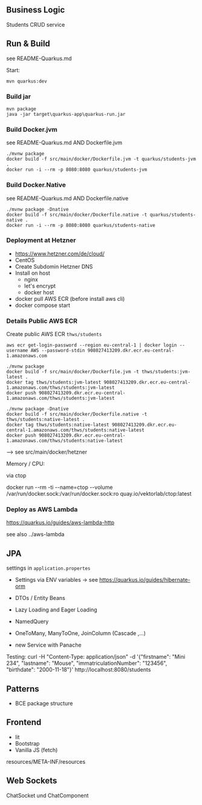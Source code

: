 ## Business Logic

Students CRUD service

## Run & Build

see README-Quarkus.md

Start:

    mvn quarkus:dev

### Build jar

    mvn package
    java -jar target\quarkus-app\quarkus-run.jar

### Build Docker.jvm

see README-Quarkus.md AND Dockerfile.jvm

    ./mvnw package
    docker build -f src/main/docker/Dockerfile.jvm -t quarkus/students-jvm .
    docker run -i --rm -p 8080:8080 quarkus/students-jvm

### Build Docker.Native

see README-Quarkus.md AND Dockerfile.native

    ./mvnw package -Dnative
    docker build -f src/main/docker/Dockerfile.native -t quarkus/students-native .
    docker run -i --rm -p 8080:8080 quarkus/students-native

### Deployment at Hetzner

- https://www.hetzner.com/de/cloud/
- CentOS
- Create Subdomin Hetzner DNS
- Install on host
  - nginx
  - let's encrypt
  - docker host
- docker pull AWS ECR (before install aws cli)
- docker compose start

### Details Public AWS ECR

Create public AWS ECR `thws/students`

    aws ecr get-login-password --region eu-central-1 | docker login --username AWS --password-stdin 908027413209.dkr.ecr.eu-central-1.amazonaws.com

    ./mvnw package
    docker build -f src/main/docker/Dockerfile.jvm -t thws/students:jvm-latest .
    docker tag thws/students:jvm-latest 908027413209.dkr.ecr.eu-central-1.amazonaws.com/thws/students:jvm-latest
    docker push 908027413209.dkr.ecr.eu-central-1.amazonaws.com/thws/students:jvm-latest

    ./mvnw package -Dnative
    docker build -f src/main/docker/Dockerfile.native -t thws/students:native-latest .
    docker tag thws/students:native-latest 908027413209.dkr.ecr.eu-central-1.amazonaws.com/thws/students:native-latest
    docker push 908027413209.dkr.ecr.eu-central-1.amazonaws.com/thws/students:native-latest

--> see src/main/docker/hetzner

Memory / CPU:

via ctop

docker run --rm -ti --name=ctop --volume /var/run/docker.sock:/var/run/docker.sock:ro quay.io/vektorlab/ctop:latest

### Deploy as AWS Lambda

https://quarkus.io/guides/aws-lambda-http

see also ../aws-lambda

## JPA

settings in `application.propertes`

- Settings via ENV variables -> see https://quarkus.io/guides/hibernate-orm
- DTOs / Entity Beans
- Lazy Loading and Eager Loading
- NamedQuery
- OneToMany, ManyToOne, JoinColumn (Cascade ,...)

- new Service with Panache

Testing: curl -H "Content-Type: application/json" -d '{"firstname": "Mini 234",
"lastname": "Mouse", "immatriculationNumber": "123456", "birthdate": "2000-11-18"}' http://localhost:8080/students

## Patterns

- BCE package structure

## Frontend

- lit
- Bootstrap
- Vanilla JS (fetch)

resources/META-INF/resources

## Web Sockets

ChatSocket und ChatComponent
